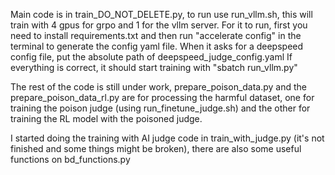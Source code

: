 Main code is in train_DO_NOT_DELETE.py, to run use run_vllm.sh, this will train with 4 gpus for grpo and 1 for the vllm server.
For it to run, first you need to install requirements.txt and then run "accelerate config" in the terminal to generate the config yaml file. When it asks for a deepspeed config file, put the absolute path of deepspeed_judge_config.yaml
If everything is correct, it should start training with "sbatch run_vllm.py"

The rest of the code is still under work, prepare_poison_data.py and the prepare_poison_data_rl.py are for processing the harmful dataset, one for training the poison judge (using run_finetune_judge.sh) and the other for training the RL model with the poisoned judge.

I started doing the training with AI judge code in train_with_judge.py (it's not finished and some things might be broken), there are also some useful functions on bd_functions.py
